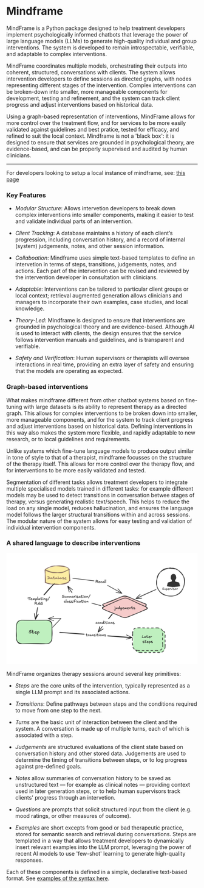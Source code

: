 # Mindframe

MindFrame is a Python package designed to help treatment developers implement psychologically informed chatbots that leverage the power of large language models (LLMs) to generate high-quality individual and group interventions. The system is developed to remain introspectable, verifiable, and adaptable to complex interventions.

MindFrame coordinates multiple models, orchestrating their outputs into coherent, structured, conversations with clients. The system allows intervention developers to define sessions as directed graphs, with nodes representing different stages of the intervention. Complex interventions can be broken-down into smaller, more manageable components for development, testing and refinement, and the system can track client progress and adjust interventions based on historical data.

Using a graph-based representation of interventions, MindFrame allows for more control over the treatment flow, and for services to be more easily validated against guidelines and best pratice, tested for efficacy, and refined to suit the local context. Mindframe is not a 'black box': it is designed to ensure that services are grounded in psychological theory, are evidence-based, and can be properly supervised and audited by human clinicians.


---

For developers looking to setup a local instance of mindframe, see: [this page](development.md)

### Key Features

- *Modular Structure*: Allows intervetion developers to break down complex interventions into smaller components, making it easier to test and validate individual parts of an intervention.

- *Client Tracking*: A database maintains a history of each client’s progression, including conversation history, and a record of internal (system) judgements, notes, and other session information.

- *Collaboation*: Mindframe uses simple text-based templates to define an intervetion in terms of steps, transitions, judgements, notes, and actions. Each part of the intervention can be revised and reviewed by the intervention developer in consultation with clinicians.

- *Adaptable*: Interventions can be tailored to particular client groups or local context; retrieval augmented generation allows clinicians and managers to incorporate their own examples, case studies, and local knowledge.

- *Theory-Led*: Mindframe is designed to ensure that interventions are grounded in psychological theory and are evidence-based. Although AI is used to interact with clients, the design ensures that the service follows intervention manuals and guidelines, and is transparent and verifiable.

- *Safety and Verification*: Human supervisors or therapists will oversee interactions in real time, providing an extra layer of safety and ensuring that the models are operating as expected.


### Graph-based interventions

What makes mindframe different from other chatbot systems based on fine-tuning with large datasets is its ability to represent therapy as a directed graph. This allows for complex interventions to be broken down into smaller, more manageable components, and for the system to track client progress and adjust interventions based on historical data.  Defining interventions in this way also makes the system more flexible, and rapidly adaptable to new research, or to local guidelines and requirements.

Unlike systems which fine-tune language models to produce output similar in tone of style to that of a therapist, mindframe focusses on the structure of the therapy itself. This allows for more control over the therapy flow, and for interventions to be more easily validated and tested.

Segmentation of different tasks allows treatment developers to integrate multiple specialised models trained in different tasks: for example different models may be used to detect transitions in conversation betwee stages of therapy, versus generating realistic text/speech. This helps to reduce the load on any single model, reduces hallucination, and ensures the language model follows the larger structural transitions within and across sessions. The modular nature of the system allows for easy testing and validation of individual intervention components.



### A shared language to describe interventions

![](docs/steps.png)


MindFrame organizes therapy sessions around several key primitives:

- *Steps* are the core units of the intervention, typically represented as a single LLM prompt and its associated actions.

- *Transitions*: Define pathways between steps and the conditions required to move from one step to the next.

- *Turns* are the basic unit of interaction between the client and the system. A conversation is made up of multiple turns, each of which is associated with a step.

- *Judgements* are structured evaluations of the client state based on conversation history and other stored data. Judgements are used to determine the timing of transitions between steps, or to log progress against pre-defined goals.

- *Notes* allow summaries of conversation history to be saved as unstructured text — for example as clinical notes — providing context used in later generation steps, or to help human supervisors track clients' progress through an intervetion.

- *Questions* are prompts that solicit structured input from the client (e.g. mood ratings, or other measures of outcome).

- *Examples* are short excepts from good or bad therapeutic practice, stored for semantic search and retrieval during conversations. Steps are templated in a way that allows treatment developers to dynamically insert relevant examples into the LLM prompt, leveraging the power of recent AI models to use 'few-shot' learning to generate high-quality responses.

Each of these components is defined in a simple, declarative text-based format. See [examples of the syntax here](docs/syntax.md).
